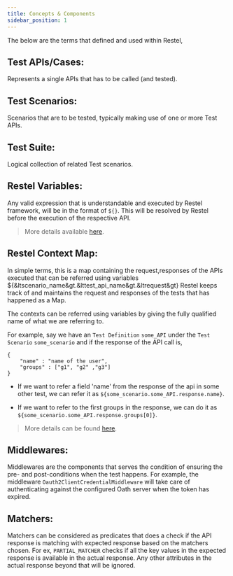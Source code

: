 ```yaml
---
title: Concepts & Components
sidebar_position: 1
---
```


The below are the terms that defined and used within Restel,

## Test APIs/Cases: 

Represents a single APIs that has to be called (and tested).

## Test Scenarios:

Scenarios that are to be tested, typically making use of one or more Test APIs.

## Test Suite:

Logical collection of related Test scenarios.

## Restel Variables:

Any valid expression that is understandable and executed by Restel framework, will be in the format of `${}`.
This will be resolved by Restel before the execution of the respective API.

> More details available [here](variables_and_context#variables).

## Restel Context Map:

In simple terms, this is a map containing the request,responses of the APIs executed that can be referred using variables
${&ltscenario_name&gt.&lttest_api_name&gt.&ltrequest&gt}
Restel keeps track of and maintains the request and responses of the tests that has happened as a Map.

The contexts can be referred using variables by giving the fully qualified name of what we are referring to.

For example, say we have an `Test Definition` `some_API` under the `Test Scenario` `some_scenario` and if the response of the API call is,


```
{
    "name" : "name of the user",
    "groups" : ["g1", "g2" ,"g3"]
}
```
- If we want to refer a field 'name' from the response of the api in some other test, we can refer it as `${some_scenario.some_API.response.name}`.

- If we want to refer to the first groups in the response, we can do it as `${some_scenario.some_API.response.groups[0]}`. 

> More details can be found [here](variables_and_context#context).

## Middlewares:

Middlewares are the components that serves the condition of ensuring the pre- and post-conditions when the test happens. For example, the middleware `Oauth2ClientCredentialMiddleware` will take care of authenticating against the configured Oath server when the token has expired.

## Matchers:

Matchers can be considered as predicates that does a check if the API response is matching with expected response based on the matchers chosen. For ex, `PARTIAL_MATCHER` checks if all the key values in the expected response is available in the actual response. Any other attributes in the actual response beyond that will be ignored.
